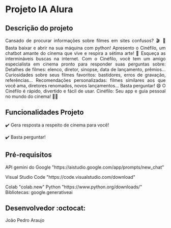<h1>Projeto IA Alura</h1>

## Descrição do projeto 

<p align="justify">
Cansado de procurar informações sobre filmes em sites confusos? 🎬 🤔
Basta baixar e abrir na sua máquina com python!
Apresento o Cinéfilo, um chatbot amante do cinema que vive e respira a sétima arte! 🍿
Esqueça as intermináveis buscas na internet. Com o Cinéfilo, você tem um amigo especialista em cinema pronto para responder suas perguntas sobre:
Detalhes de filmes: elenco, diretor, sinopse, data de lançamento, prêmios...
Curiosidades sobre seus filmes favoritos: bastidores, erros de gravação, referências...
Recomendações personalizadas: filmes similares aos que você ama, diretores renomados, novos lançamentos...
Basta perguntar! 😄 O Cinéfilo é rápido, divertido e fácil de usar.
Cinéfilo: Seu app e guia pessoal no mundo do cinema! 🎥✨
</p>

## Funcionalidades Projeto 

:heavy_check_mark: Gera resposta a respeito de cinema para você!

:heavy_check_mark: Basta perguntar!

## Pré-requisitos

<dl>API gemini do Google "https://aistudio.google.com/app/prompts/new_chat"</dl>
<dl>Visual Studio Code "https://code.visualstudio.com/download"</dl>
<d1>Colab "colab.new"</d1>
<d1>Python "https://www.python.org/downloads/"</d1>
<d1>Bibliotecas: google.generativeai</d1>


## Desenvolvedor :octocat:
João Pedro Araujo
